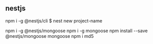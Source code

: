 ## nestjs
 npm i -g @nestjs/cli
$ nest new project-name

npm i -g @nestjs/mongoose
npm i -g mongoose
npm install --save @nestjs/mongoose mongoose
npm i md5


 